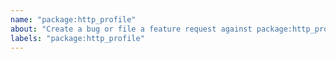 ```yaml
---
name: "package:http_profile"
about: "Create a bug or file a feature request against package:http_profile."
labels: "package:http_profile"
---
```

